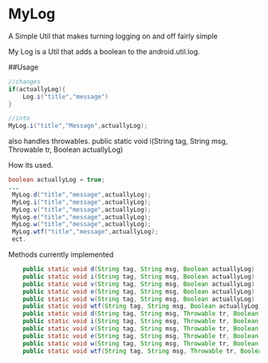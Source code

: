 MyLog
=====

A Simple Util that makes turning logging on and off fairly simple

My Log is a Util that adds a boolean to the android.util.log.

##Usage
```java 
//changes 
if(actuallyLog){
	Log.i("title","message")
}

//into
MyLog.i("title","Message",actuallyLog);

```

also handles throwables. 
	public static void i(String tag, String msg, Throwable tr, Boolean actuallyLog)

How its used.

```java
boolean actuallyLog = true;
...
 MyLog.d("title","message",actuallyLog);
 MyLog.i("title","message",actuallyLog);
 MyLog.v("title","message",actuallyLog);
 MyLog.e("title","message",actuallyLog);
 MyLog.w("title","message",actuallyLog);
 MyLog.wtf("title","message",actuallyLog);
 ect.
```

Methods currently implemented
```java
	public static void d(String tag, String msg, Boolean actuallyLog) 
  	public static void i(String tag, String msg, Boolean actuallyLog)
	public static void v(String tag, String msg, Boolean actuallyLog)
	public static void e(String tag, String msg, Boolean actuallyLog)
	public static void w(String tag, String msg, Boolean actuallyLog)
	public static void wtf(String tag, String msg, Boolean actuallyLog)
	public static void d(String tag, String msg, Throwable tr, Boolean actuallyLog)
	public static void i(String tag, String msg, Throwable tr, Boolean actuallyLog)
	public static void v(String tag, String msg, Throwable tr, Boolean actuallyLog)
	public static void e(String tag, String msg, Throwable tr, Boolean actuallyLog)
	public static void w(String tag, String msg, Throwable tr, Boolean actuallyLog) 
	public static void wtf(String tag, String msg, Throwable tr, Boolean actuallyLog) 
```
